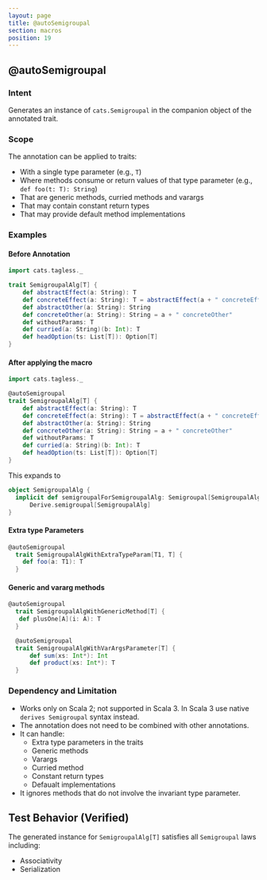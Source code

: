 ```yaml
---
layout: page
title: @autoSemigroupal
section: macros
position: 19
---
```



## @autoSemigroupal

### Intent
Generates an instance of `cats.Semigroupal` in the companion object of the annotated trait.

### Scope
The annotation can be applied to traits:
- With a single type parameter (e.g., `T`)
- Where methods consume or return values of that type parameter (e.g., `def foo(t: T): String`)
- That are generic methods, curried methods and varargs 
- That may contain constant return types 
- That may provide default method implementations

### Examples
#### Before Annotation
```scala
import cats.tagless._

trait SemigroupalAlg[T] {
    def abstractEffect(a: String): T
    def concreteEffect(a: String): T = abstractEffect(a + " concreteEffect")
    def abstractOther(a: String): String
    def concreteOther(a: String): String = a + " concreteOther"
    def withoutParams: T
    def curried(a: String)(b: Int): T
    def headOption(ts: List[T]): Option[T]
}
```

#### After applying the macro 
```scala
import cats.tagless._

@autoSemigroupal
trait SemigroupalAlg[T] {
    def abstractEffect(a: String): T
    def concreteEffect(a: String): T = abstractEffect(a + " concreteEffect")
    def abstractOther(a: String): String
    def concreteOther(a: String): String = a + " concreteOther"
    def withoutParams: T
    def curried(a: String)(b: Int): T
    def headOption(ts: List[T]): Option[T]
}
```

This expands to
```scala
object SemigroupalAlg {
  implicit def semigroupalForSemigroupalAlg: Semigroupal[SemigroupalAlg] =
      Derive.semigroupal[SemigroupalAlg]
}
```

#### Extra type Parameters

```scala
@autoSemigroupal
  trait SemigroupalAlgWithExtraTypeParam[T1, T] {
    def foo(a: T1): T
  }
```

#### Generic and vararg methods
```scala
@autoSemigroupal
  trait SemigroupalAlgWithGenericMethod[T] {
   def plusOne[A](i: A): T
  }

  @autoSemigroupal
  trait SemigroupalAlgWithVarArgsParameter[T] {
      def sum(xs: Int*): Int
      def product(xs: Int*): T
  }
```

### Dependency and Limitation
- Works only on Scala 2; not supported in Scala 3.
In Scala 3 use native `derives Semigroupal` syntax instead.
- The annotation does not need to be combined with other annotations.
- It can handle: 
  - Extra type parameters in the traits
  - Generic methods
  - Varargs
  - Curried method
  - Constant return types
  - Defaualt implementations
- It ignores methods that do not involve the invariant type parameter.

## Test Behavior (Verified)
The generated instance for `SemigroupalAlg[T]` satisfies all `Semigroupal` laws including:
- Associativity
- Serialization